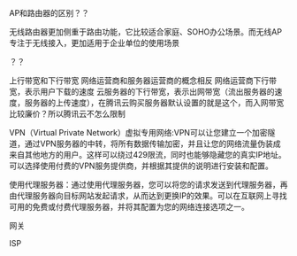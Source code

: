 AP和路由器的区别？？

无线路由器更加侧重于路由功能，它比较适合家庭、SOHO办公场景。而无线AP专注于无线接入，更加适用于企业单位的使用场景

？？

上行带宽和下行带宽
网络运营商和服务器运营商的概念相反
网络运营商下行带宽，表示用户下载的速度
云服务器的下行带宽，表示出网带宽（流出服务器的速度，服务器的上传速度），在腾讯云购买服务器默认设置的就是这个，而入网带宽比较廉价？所以腾讯云不怎么限制



VPN（Virtual Private Network）虚拟专用网络:VPN可以让您建立一个加密隧道，通过VPN服务器的中转，将所有数据传输加密，并且让您的网络流量伪装成来自其他地方的用户。这样可以绕过429限流，同时也能够隐藏您的真实IP地址。可以选择使用付费的VPN服务提供商，并根据其提供的说明进行安装和配置。

使用代理服务器：通过使用代理服务器，您可以将您的请求发送到代理服务器，再由代理服务器向目标网站发起请求，从而达到更换IP的效果。可以在互联网上寻找可用的免费或付费代理服务器，并将其配置为您的网络连接选项之一。


网关

ISP
